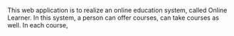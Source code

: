 This web application is to realize an online education system, called Online Learner. In this system, a person can offer courses, can take courses as well.
In each course,
